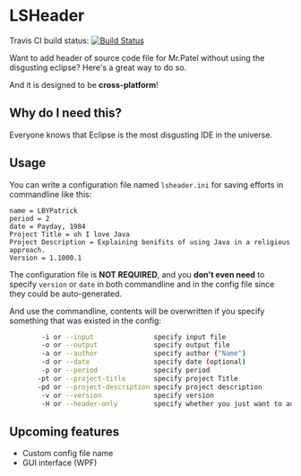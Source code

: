 # LSHeader

Travis CI build status: [![Build Status](https://travis-ci.org/LBYPatrick/LSHeader.svg)](https://travis-ci.org/LBYPatrick/LSHeader)
<br>

Want to add header of source code file for Mr.Patel without using the disgusting eclipse? Here's a great way to do so. 

And it is designed to be **cross-platform**!

## Why do I need this?

Everyone knows that Eclipse is the most disgusting IDE in the universe.

## Usage

You can write a configuration file named ``lsheader.ini`` for saving efforts in commandline like this:
```
name = LBYPatrick
period = 2
date = Payday, 1984
Project Title = oh I love Java
Project Description = Explaining benifits of using Java in a religious approach.
Version = 1.1000.1
```
The configuration file is **NOT REQUIRED**, and you **don't even need** to specify ``version`` or ``date`` in both commandline and in the config file since they could be auto-generated.


And use the commandline, contents will be overwritten if you specify something that was existed in the config:
```bash
		-i or --input               specify input file
		-o or --output              specify output file
		-a or --author              specify author ("Name")
		-d or --date                specify date (optional)
		-p or --period              specify period
       -pt or --project-title       specify project Title
	   -pd or --project-description specify project description
	    -v or --version             specify version
		-H or --header-only         specify whether you just want to add the header (Not outputing to another file & Not changing the class name)
```

## Upcoming features

- Custom config file name
- GUI interface (WPF)